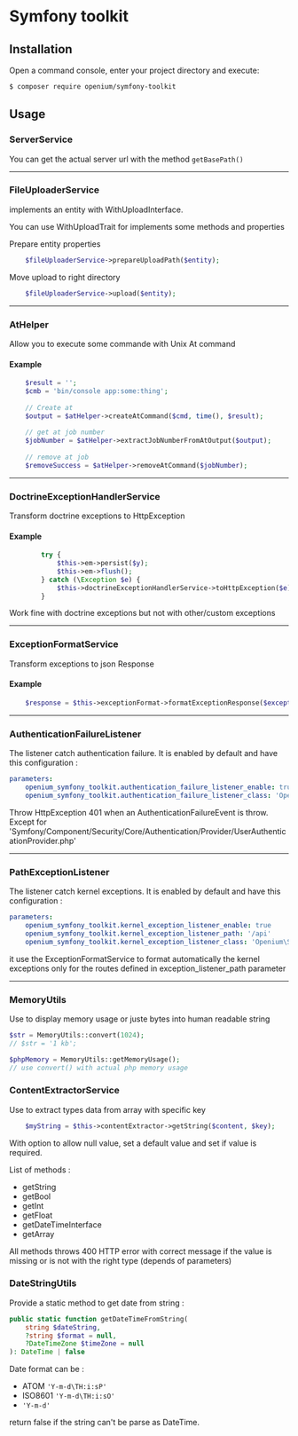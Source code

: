 Symfony toolkit
===============

Installation
------------

Open a command console, enter your project directory and execute:

```bash
$ composer require openium/symfony-toolkit
```

Usage
-----

### ServerService

You can get the actual server url with the method `getBasePath()`

---

### FileUploaderService

implements an entity with WithUploadInterface.

You can use WithUploadTrait for implements some methods and properties

Prepare entity properties
~~~php
    $fileUploaderService->prepareUploadPath($entity);
~~~

Move upload to right directory
~~~php
    $fileUploaderService->upload($entity);
~~~

---

### AtHelper

Allow you to execute some commande with Unix At command

#### Example

~~~php
    $result = '';
    $cmb = 'bin/console app:some:thing';
    
    // Create at
    $output = $atHelper->createAtCommand($cmd, time(), $result);
    
    // get at job number
    $jobNumber = $atHelper->extractJobNumberFromAtOutput($output);
    
    // remove at job
    $removeSuccess = $atHelper->removeAtCommand($jobNumber);
~~~


---

### DoctrineExceptionHandlerService

Transform doctrine exceptions to HttpException

#### Example

~~~php
        try {
            $this->em->persist($y);
            $this->em->flush();
        } catch (\Exception $e) {
            $this->doctrineExceptionHandlerService->toHttpException($e);
        }
~~~

Work fine with doctrine exceptions but not with other/custom exceptions

---

### ExceptionFormatService

Transform exceptions to json Response

#### Example

~~~php
    $response = $this->exceptionFormat->formatExceptionResponse($exception);
~~~

---

### AuthenticationFailureListener

The listener catch authentication failure.
It is enabled by default and have this configuration :

~~~yaml
parameters:
    openium_symfony_toolkit.authentication_failure_listener_enable: true
    openium_symfony_toolkit.authentication_failure_listener_class: 'Openium\SymfonyToolKitBundle\EventListener\AuthenticationFailureListener'
~~~

Throw HttpException 401 when an AuthenticationFailureEvent is throw.
Except for 'Symfony/Component/Security/Core/Authentication/Provider/UserAuthenticationProvider.php'

---

### PathExceptionListener

The listener catch kernel exceptions.
It is enabled by default and have this configuration :

~~~yaml
parameters:
    openium_symfony_toolkit.kernel_exception_listener_enable: true
    openium_symfony_toolkit.kernel_exception_listener_path: '/api'
    openium_symfony_toolkit.kernel_exception_listener_class: 'Openium\SymfonyToolKitBundle\EventListener\PathExceptionListener'
~~~

it use the ExceptionFormatService to format automatically the kernel exceptions
only for the routes defined in exception_listener_path parameter

---

### MemoryUtils

Use to display memory usage or juste bytes into human readable string

~~~php
$str = MemoryUtils::convert(1024);
// $str = '1 kb';

$phpMemory = MemoryUtils::getMemoryUsage();
// use convert() with actual php memory usage
~~~


### ContentExtractorService

Use to extract types data from array with specific key

~~~php
    $myString = $this->contentExtractor->getString($content, $key);
~~~

With option to allow null value, set a default value and set if value is required.

List of methods :
- getString
- getBool
- getInt
- getFloat
- getDateTimeInterface
- getArray

All methods throws 400 HTTP error with correct message if the value is missing or is not with the right type (depends of parameters)


### DateStringUtils

Provide a static method to get date from string :

~~~php
public static function getDateTimeFromString(
    string $dateString,
    ?string $format = null,
    ?DateTimeZone $timeZone = null
): DateTime | false
~~~

Date format can be :
- ATOM `'Y-m-d\TH:i:sP'`
- ISO8601 `'Y-m-d\TH:i:sO'`
- `'Y-m-d'`

return false if the string can't be parse as DateTime.
